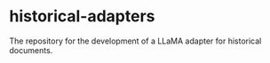 # historical-adapters
The repository for the development of a LLaMA adapter for historical documents.
